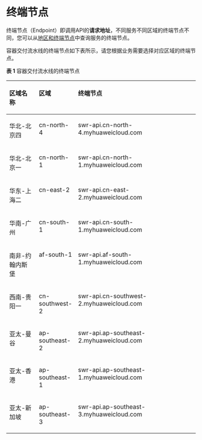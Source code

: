 # 终端节点<a name="ops_02_0004"></a>

终端节点（Endpoint）即调用API的**请求地址**，不同服务不同区域的终端节点不同，您可以从[地区和终端节点](https://developer.huaweicloud.com/endpoint?SWR)中查询服务的终端节点。

容器交付流水线的终端节点如下表所示，请您根据业务需要选择对应区域的终端节点。

**表 1**  容器交付流水线的终端节点

<a name="table1943641183817"></a>
<table><thead align="left"><tr id="row12262428387"><th class="cellrowborder" valign="top" width="16.16%" id="mcps1.2.4.1.1"><p id="p3261742193815"><a name="p3261742193815"></a><a name="p3261742193815"></a>区域名称</p>
</th>
<th class="cellrowborder" valign="top" width="18.18%" id="mcps1.2.4.1.2"><p id="p12654213384"><a name="p12654213384"></a><a name="p12654213384"></a>区域</p>
</th>
<th class="cellrowborder" valign="top" width="65.66%" id="mcps1.2.4.1.3"><p id="p2026242143811"><a name="p2026242143811"></a><a name="p2026242143811"></a>终端节点</p>
</th>
</tr>
</thead>
<tbody><tr id="row102604213820"><td class="cellrowborder" valign="top" width="16.16%" headers="mcps1.2.4.1.1 "><p id="p14883155019539"><a name="p14883155019539"></a><a name="p14883155019539"></a>华北-北京四</p>
</td>
<td class="cellrowborder" valign="top" width="18.18%" headers="mcps1.2.4.1.2 "><p id="p15883250125311"><a name="p15883250125311"></a><a name="p15883250125311"></a>cn-north-4</p>
</td>
<td class="cellrowborder" valign="top" width="65.66%" headers="mcps1.2.4.1.3 "><p id="p11883750115315"><a name="p11883750115315"></a><a name="p11883750115315"></a>swr-api.cn-north-4.myhuaweicloud.com</p>
</td>
</tr>
<tr id="row7311654115313"><td class="cellrowborder" valign="top" width="16.16%" headers="mcps1.2.4.1.1 "><p id="p3758515155412"><a name="p3758515155412"></a><a name="p3758515155412"></a>华北-北京一</p>
</td>
<td class="cellrowborder" valign="top" width="18.18%" headers="mcps1.2.4.1.2 "><p id="p1275831514546"><a name="p1275831514546"></a><a name="p1275831514546"></a>cn-north-1</p>
</td>
<td class="cellrowborder" valign="top" width="65.66%" headers="mcps1.2.4.1.3 "><p id="p1758615145416"><a name="p1758615145416"></a><a name="p1758615145416"></a>swr-api.cn-north-1.myhuaweicloud.com</p>
</td>
</tr>
<tr id="row7572618115412"><td class="cellrowborder" valign="top" width="16.16%" headers="mcps1.2.4.1.1 "><p id="p1852036105419"><a name="p1852036105419"></a><a name="p1852036105419"></a>华东-上海二</p>
</td>
<td class="cellrowborder" valign="top" width="18.18%" headers="mcps1.2.4.1.2 "><p id="p125203695414"><a name="p125203695414"></a><a name="p125203695414"></a>cn-east-2</p>
</td>
<td class="cellrowborder" valign="top" width="65.66%" headers="mcps1.2.4.1.3 "><p id="p35123617549"><a name="p35123617549"></a><a name="p35123617549"></a>swr-api.cn-east-2.myhuaweicloud.com</p>
</td>
</tr>
<tr id="row557221855412"><td class="cellrowborder" valign="top" width="16.16%" headers="mcps1.2.4.1.1 "><p id="p202921442165416"><a name="p202921442165416"></a><a name="p202921442165416"></a>华南-广州</p>
</td>
<td class="cellrowborder" valign="top" width="18.18%" headers="mcps1.2.4.1.2 "><p id="p1129294213544"><a name="p1129294213544"></a><a name="p1129294213544"></a>cn-south-1</p>
</td>
<td class="cellrowborder" valign="top" width="65.66%" headers="mcps1.2.4.1.3 "><p id="p2029274215542"><a name="p2029274215542"></a><a name="p2029274215542"></a>swr-api.cn-south-1.myhuaweicloud.com</p>
</td>
</tr>
<tr id="row615342215548"><td class="cellrowborder" valign="top" width="16.16%" headers="mcps1.2.4.1.1 "><p id="p893024610546"><a name="p893024610546"></a><a name="p893024610546"></a>南非-约翰内斯堡</p>
</td>
<td class="cellrowborder" valign="top" width="18.18%" headers="mcps1.2.4.1.2 "><p id="p12930154615410"><a name="p12930154615410"></a><a name="p12930154615410"></a>af-south-1</p>
</td>
<td class="cellrowborder" valign="top" width="65.66%" headers="mcps1.2.4.1.3 "><p id="p189301746145412"><a name="p189301746145412"></a><a name="p189301746145412"></a>swr-api.af-south-1.myhuaweicloud.com</p>
</td>
</tr>
<tr id="row1815412221542"><td class="cellrowborder" valign="top" width="16.16%" headers="mcps1.2.4.1.1 "><p id="p376825115540"><a name="p376825115540"></a><a name="p376825115540"></a>西南-贵阳一</p>
</td>
<td class="cellrowborder" valign="top" width="18.18%" headers="mcps1.2.4.1.2 "><p id="p1076985145411"><a name="p1076985145411"></a><a name="p1076985145411"></a>cn-southwest-2</p>
</td>
<td class="cellrowborder" valign="top" width="65.66%" headers="mcps1.2.4.1.3 "><p id="p4769751105416"><a name="p4769751105416"></a><a name="p4769751105416"></a>swr-api.cn-southwest-2.myhuaweicloud.com</p>
</td>
</tr>
<tr id="row10348152520548"><td class="cellrowborder" valign="top" width="16.16%" headers="mcps1.2.4.1.1 "><p id="p1363975685420"><a name="p1363975685420"></a><a name="p1363975685420"></a>亚太-曼谷</p>
</td>
<td class="cellrowborder" valign="top" width="18.18%" headers="mcps1.2.4.1.2 "><p id="p11640205611546"><a name="p11640205611546"></a><a name="p11640205611546"></a>ap-southeast-2</p>
</td>
<td class="cellrowborder" valign="top" width="65.66%" headers="mcps1.2.4.1.3 "><p id="p1764085617547"><a name="p1764085617547"></a><a name="p1764085617547"></a>swr-api.ap-southeast-2.myhuaweicloud.com</p>
</td>
</tr>
<tr id="row13348152514543"><td class="cellrowborder" valign="top" width="16.16%" headers="mcps1.2.4.1.1 "><p id="p393900205517"><a name="p393900205517"></a><a name="p393900205517"></a>亚太-香港</p>
</td>
<td class="cellrowborder" valign="top" width="18.18%" headers="mcps1.2.4.1.2 "><p id="p1293950135513"><a name="p1293950135513"></a><a name="p1293950135513"></a>ap-southeast-1</p>
</td>
<td class="cellrowborder" valign="top" width="65.66%" headers="mcps1.2.4.1.3 "><p id="p10939160125516"><a name="p10939160125516"></a><a name="p10939160125516"></a>swr-api.ap-southeast-1.myhuaweicloud.com</p>
</td>
</tr>
<tr id="row4348202515412"><td class="cellrowborder" valign="top" width="16.16%" headers="mcps1.2.4.1.1 "><p id="p618755135512"><a name="p618755135512"></a><a name="p618755135512"></a>亚太-新加坡</p>
</td>
<td class="cellrowborder" valign="top" width="18.18%" headers="mcps1.2.4.1.2 "><p id="p1187165185518"><a name="p1187165185518"></a><a name="p1187165185518"></a>ap-southeast-3</p>
</td>
<td class="cellrowborder" valign="top" width="65.66%" headers="mcps1.2.4.1.3 "><p id="p8187175165518"><a name="p8187175165518"></a><a name="p8187175165518"></a>swr-api.ap-southeast-3.myhuaweicloud.com</p>
</td>
</tr>
</tbody>
</table>

